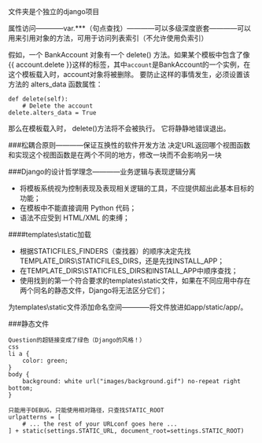 文件夹是个独立的django项目

属性访问————var.***（句点查找）————可以多级深度嵌套————可以用来引用对象的方法，可用于访问列表索引（不允许使用负索引）

假如，一个 BankAccount 对象有一个 delete() 方法。如果某个模板中包含了像 {{ account.delete }}这样的标签，其中`account`是BankAccount的一个实例，在这个模板载入时，account对象将被删除。
要防止这样的事情发生，必须设置该方法的 alters_data 函数属性：
```
def delete(self):
    # Delete the account
delete.alters_data = True
```
那么在模板载入时， delete()方法将不会被执行。 它将静静地错误退出。



###松耦合原则————保证互换性的软件开发方法
决定URL返回哪个视图函数和实现这个视图函数是在两个不同的地方，修改一块而不会影响另一块

###Django的设计哲学理念————业务逻辑与表现逻辑分离
- 将模板系统视为控制表现及表现相关逻辑的工具，不应提供超出此基本目标的功能；
- 在模板中不能直接调用 Python 代码；
- 语法不应受到 HTML/XML 的束缚；

####templates\static加载
- 根据STATICFILES_FINDERS（查找器）的顺序决定先找TEMPLATE_DIRS\STATICFILES_DIRS，还是先找INSTALL_APP；
- 在TEMPLATE_DIRS\STATICFILES_DIRS和INSTALL_APP中顺序查找；
- 使用找到的第一个符合要求的templates\static文件，如果在不同应用中存在两个同名的静态文件，Django将无法区分它们；

为templates\static文件添加命名空间————将文件放进如app/static/app/。


###静态文件

```
Question的超链接变成了绿色（Django的风格！）
css
li a {
    color: green;
}
body {
    background: white url("images/background.gif") no-repeat right bottom;
}

只能用于DEBUG，只能使用相对路径，只查找STATIC_ROOT
urlpatterns = [
    # ... the rest of your URLconf goes here ...
] + static(settings.STATIC_URL, document_root=settings.STATIC_ROOT)
```